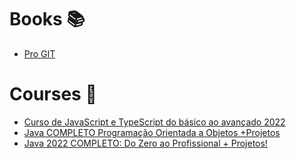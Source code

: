 # Books 📚
- <a href="https://git-scm.com/book/en/v2">Pro GIT </a>

# Courses 🎥
- <a href="https://www.udemy.com/course/curso-de-javascript-moderno-do-basico-ao-avancado/">Curso de JavaScript e TypeScript do básico ao avançado 2022</a>
- <a href="https://www.udemy.com/course/java-curso-completo/">Java COMPLETO Programação Orientada a Objetos +Projetos</a>
- <a href="https://www.udemy.com/course/fundamentos-de-programacao-com-java/">Java 2022 COMPLETO: Do Zero ao Profissional + Projetos!</a>
